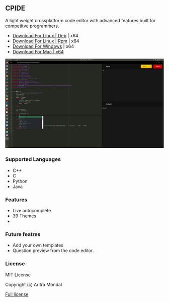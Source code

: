 ## CPIDE
A light weight crossplatform code editor with advanced features built for competitve programmers.

- [Download For Linux | Deb](https://media.githubusercontent.com/media/aritra1999/CP-IDE/master/out/make/deb/x64/cpide_1.0.0_amd64.deb) | x64 
- [Download For Linux | Rpm](https://media.githubusercontent.com/media/aritra1999/CP-IDE/master/out/make/deb/x64/cpide_1.0.0_amd64.rpm) | x64 
- [Download For Windows](https://media.githubusercontent.com/media/aritra1999/CP-IDE/master/out/make/squirrel.windows/x64/cpide-1.0.0_Setup.exe) | x64 
- [Download For Mac | x64]()

![demo](src/assets/demo/demo.png)

### Supported Languages
- C++
- C
- Python 
- Java
  
### Features
- Live autocomplete 
- 39 Themes
- 

### Future featres
- Add your own templates 
- Question preview from the code editor.


### License

MIT License

Copyright (c) Aritra Mondal

[Full license](LICENSE.md)

